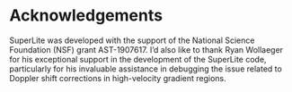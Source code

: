 Acknowledgements
================

SuperLite was developed with the support of the National Science Foundation (NSF) grant AST-1907617.
I’d also like to thank Ryan Wollaeger for his exceptional support in the development of the SuperLite 
code, particularly for his invaluable assistance in debugging the issue related to Doppler shift 
corrections in high-velocity gradient regions.
